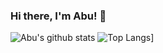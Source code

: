 ### Hi there, I'm Abu! 👋

![Abu's github stats](https://github-readme-stats.vercel.app/api?username=Walleclipse&show_icons=true&include_all_commits=true&hide=[%22issues%22,%22contribs%22]&theme=dracula)
![Top Langs](https://github-readme-stats.vercel.app/api/top-langs/?username=Walleclipse&layout=compact)]
